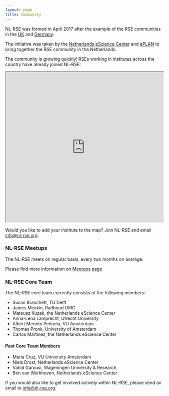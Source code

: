 ```yaml
---
layout: page
title: Community
---
```


NL-RSE was formed in April 2017 after the example of the RSE communities in the [UK](http://rse.ac.uk) and [Germany](http://www.de-rse.org/en/). 

The initiative was taken by the [Netherlands eScience Center](http://www.esciencecenter.nl)
and [ePLAN](https://escience-platform.nl/) to bring together the RSE community in the Netherlands.

The community is growing quickly! RSEs working in institutes across the country have already joined NL-RSE:

<iframe src="https://www.google.com/maps/d/u/0/embed?mid=1aUxqqQcyzor_syAkXlB7Yyw8F2eKx6U3" width="100%" height="480"></iframe>

Would you like to add your institute to the map? Join NL-RSE and email info@nl-rse.org.

### NL-RSE Meetups

The NL-RSE meets on regular basis, every two months on average.

Please find more information on [Meetups page](meetups.html)

### NL-RSE Core Team

The NL-RSE core team currently consists of the following members:

* Susan Branchett, TU Delft  
* James Meakin, Radboud UMC  
* Mateusz Kuzak, the Netherlands eScience Center
* Anna-Lena Lamprecht, Utrecht University
* Albert Meroño Peñuela, VU Amsterdam
* Thomas Pronk, University of Amsterdam
* Carlos Martinez, the Netherlands eScience Center

#### Past Core Team Members

* Maria Cruz, VU University Amsterdam
* Niels Drost, Netherlands eScience Center
* Vahid Garousi, Wageningen University & Research
* Ben van Werkhoven, Netherlands eScience Center 

If you would also like to get involved actively within NL-RSE, please send an email to info@nl-rse.org.


